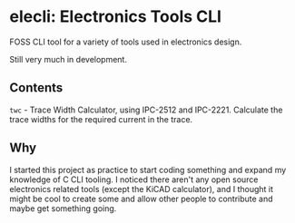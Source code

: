 # elecli: Electronics Tools CLI
FOSS CLI tool for a variety of tools used in electronics design.

Still very much in development.

## Contents
`twc` - Trace Width Calculator, using IPC-2512 and IPC-2221. Calculate the trace widths for the required current in the trace.

## Why
I started this project as practice to start coding something and expand my knowledge of C CLI tooling. I noticed there aren't any open source electronics related tools (except the KiCAD calculator), and I thought it might be cool to create some and allow other people to contribute and maybe get something going. 

